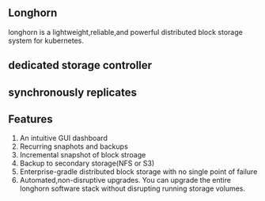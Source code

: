 ## Longhorn
longhorn is a lightweight,reliable,and powerful distributed block storage system for kubernetes.

## dedicated storage controller

## synchronously replicates

## Features
1. An intuitive GUI dashboard
2. Recurring snaphots and backups
3. Incremental snapshot of block stroage
4. Backup to secondary storage(NFS or S3)
5. Enterprise-gradle distributed block storage with no single point of failure
6. Automated,non-disruptive upgrades. You can upgrade the entire longhorn software stack without disrupting running storage volumes.